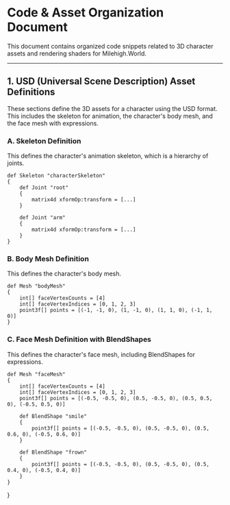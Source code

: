 # Code & Asset Organization Document

This document contains organized code snippets related to 3D character assets and rendering shaders for Milehigh.World.

---

## 1. USD (Universal Scene Description) Asset Definitions

These sections define the 3D assets for a character using the USD format. This includes the skeleton for animation, the character's body mesh, and the face mesh with expressions.

### A. Skeleton Definition

This defines the character's animation skeleton, which is a hierarchy of joints.

```usd
def Skeleton "characterSkeleton"
{
    def Joint "root"
    {
        matrix4d xformOp:transform = [...]
    }

    def Joint "arm"
    {
        matrix4d xformOp:transform = [...]
    }
}
```

### B. Body Mesh Definition

This defines the character's body mesh.

```usd
def Mesh "bodyMesh"
{
    int[] faceVertexCounts = [4]
    int[] faceVertexIndices = [0, 1, 2, 3]
    point3f[] points = [(-1, -1, 0), (1, -1, 0), (1, 1, 0), (-1, 1, 0)]
}
```

### C. Face Mesh Definition with BlendShapes

This defines the character's face mesh, including BlendShapes for expressions.

```usd
def Mesh "faceMesh"
{
    int[] faceVertexCounts = [4]
    int[] faceVertexIndices = [0, 1, 2, 3]
    point3f[] points = [(-0.5, -0.5, 0), (0.5, -0.5, 0), (0.5, 0.5, 0), (-0.5, 0.5, 0)]

    def BlendShape "smile"
    {
        point3f[] points = [(-0.5, -0.5, 0), (0.5, -0.5, 0), (0.5, 0.6, 0), (-0.5, 0.6, 0)]
    }

    def BlendShape "frown"
    {
        point3f[] points = [(-0.5, -0.5, 0), (0.5, -0.5, 0), (0.5, 0.4, 0), (-0.5, 0.4, 0)]
    }
}
```
}
